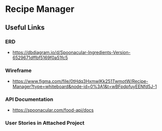 # Recipe Manager

## Useful Links 
### ERD
* https://dbdiagram.io/d/Spoonacular-Ingredients-Version-6529671dffbf5169f0a51fc5
### Wireframe
* https://www.figma.com/file/0tHdq3HxmwlKk251TwmotW/Recipe-Manager?type=whiteboard&node-id=0%3A1&t=wBFpdpfuyEENfd5J-1
### API Documentation
* https://spoonacular.com/food-api/docs

### User Stories in Attached Project
